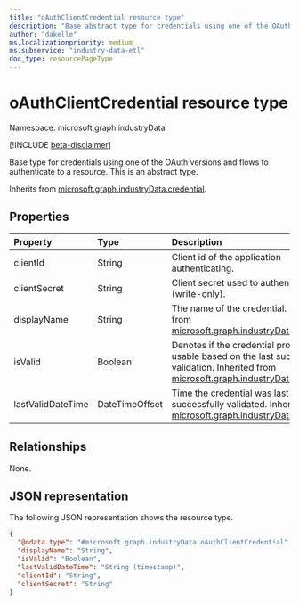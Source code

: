 ```yaml
---
title: "oAuthClientCredential resource type"
description: "Base abstract type for credentials using one of the OAuth versions and flows to authenticate to a resource."
author: "dakelle"
ms.localizationpriority: medium
ms.subservice: "industry-data-etl"
doc_type: resourcePageType
---
```


# oAuthClientCredential resource type

Namespace: microsoft.graph.industryData

[!INCLUDE [beta-disclaimer](../../includes/beta-disclaimer.md)]

Base type for credentials using one of the OAuth versions and flows to authenticate to a resource. This is an abstract type.


Inherits from [microsoft.graph.industryData.credential](../resources/industrydata-credential.md).

## Properties
|Property|Type|Description|
|:---|:---|:---|
| clientId          | String         | Client id of the application authenticating.                                                                                                                                             |
| clientSecret      | String         | Client secret used to authenticate (write-only).                                                                                                                                         |
| displayName       | String         | The name of the credential. Inherited from [microsoft.graph.industryData.credential](../resources/industrydata-credential.md).                                                           |
| isValid           | Boolean        | Denotes if the credential provided is usable based on the last successful validation. Inherited from [microsoft.graph.industryData.credential](../resources/industrydata-credential.md). |
| lastValidDateTime | DateTimeOffset | Time the credential was last successfully validated. Inherited from [microsoft.graph.industryData.credential](../resources/industrydata-credential.md).                                  |

## Relationships
None.

## JSON representation
The following JSON representation shows the resource type.
<!-- {
  "blockType": "resource",
  "@odata.type": "microsoft.graph.industryData.oAuthClientCredential"
}
-->
``` json
{
  "@odata.type": "#microsoft.graph.industryData.oAuthClientCredential",
  "displayName": "String",
  "isValid": "Boolean",
  "lastValidDateTime": "String (timestamp)",
  "clientId": "String",
  "clientSecret": "String"
}
```

